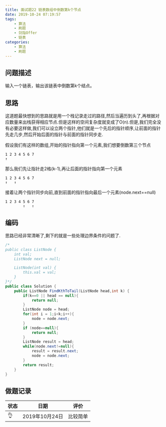```yaml
---
title: 面试题22 链表数组中倒数第k个节点
date: 2019-10-24 07:19:57
tags:
	- 算法
	- 刷题
	- 剑指Offer
	- 链表
categories:
	- 算法
	- 刷题
---
```


## 问题描述

 输入一个链表，输出该链表中倒数第k个结点。 

<!--more-->

## 思路

这道题最快想到的思路就是用一个栈记录走过的路径,然后当遍历到头了,再根据对应数量来出栈获得相应节点.但是这样的空间复杂度就变成了O(n).但是,我们完全没有必要这样做,我们可以设立两个指针,他们就是一个先后的指针顺序,让前面的指针先走几步,然后开始后面的指针与前面的指针同步走.

假设我们有这样的数组,开始的指针指向第一个元素,我们想要倒数第三个节点

```
1 2 3 4 5 6 7
↑
```

那么我们先让指针走2格(k-1),再让后面的指针指向第一个元素

```
1 2 3 4 5 6 7
↑   ↑
```

接着让两个指针同步向前,直到前面的指针指向最后一个元素(node.next==null)

```
1 2 3 4 5 6 7
        ↑   ↑
```

## 编码

思路已经非常清晰了,剩下的就是一些处理边界条件的问题了.

```java
/*
public class ListNode {
    int val;
    ListNode next = null;

    ListNode(int val) {
        this.val = val;
    }
}*/
public class Solution {
    public ListNode FindKthToTail(ListNode head,int k) {
        if(k==0 || head == null){
            return null;
        }
        ListNode node = head;
        for(int i = 1;i<k;i++){
            node = node.next;
        }
        if (node==null){
            return null;
        }
        ListNode result = head;
        while(node.next!=null){
            result = result.next;
            node = node.next;
        }
        return result;
    }
}
```

## 做题记录

| 状态 | 日期           | 评价     |
| ---- | -------------- | -------- |
| 👌    | 2019年10月24日 | 比较简单 |